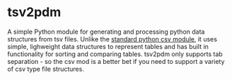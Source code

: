 # tsv2pdm
A simple Python module for generating and processing python data structures from tsv files.
Unlike the [standard python csv module](https://docs.python.org/2/library/csv.html), it uses simple, lighweight data structures to represent tables and has built in functionality for sorting and comparing tables. tsv2pdm only supports tab separation - so the csv mod is a better bet if you need to support a variety of csv type file structures.
